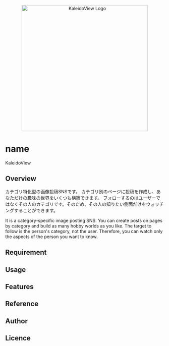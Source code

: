 <p align="center"><a href="https://laravel.com" target="_blank"><img src="https://res.cloudinary.com/dig0xnvus/image/upload/v1692501359/%E3%83%80%E3%82%A6%E3%83%B3%E3%83%AD%E3%83%BC%E3%83%89_fj8di5.svg" width="400" alt="KaleidoView Logo"></a></p>

# name

KaleidoView

## Overview

カテゴリ特化型の画像投稿SNSです。
カテゴリ別のページに投稿を作成し、あなただけの趣味の世界をいくつも構築できます。
フォローするのはユーザーではなくその人のカテゴリです。そのため、その人の知りたい側面だけをウォッチングすることができます。

It is a category-specific image posting SNS. 
You can create posts on pages by category and build as many hobby worlds as you like.
The target to follow is the person's category, not the user. Therefore, you can watch only the aspects of the person you want to know.

## Requirement

## Usage

## Features

## Reference

## Author


## Licence


